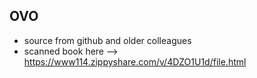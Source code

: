 ## OVO

- source from github and older colleagues
- scanned book here --> https://www114.zippyshare.com/v/4DZO1U1d/file.html
